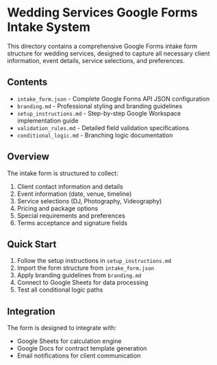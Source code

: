 
# Wedding Services Google Forms Intake System

This directory contains a comprehensive Google Forms intake form structure for wedding services, designed to capture all necessary client information, event details, service selections, and preferences.

## Contents

- `intake_form.json` - Complete Google Forms API JSON configuration
- `branding.md` - Professional styling and branding guidelines
- `setup_instructions.md` - Step-by-step Google Workspace implementation guide
- `validation_rules.md` - Detailed field validation specifications
- `conditional_logic.md` - Branching logic documentation

## Overview

The intake form is structured to collect:
1. Client contact information and details
2. Event information (date, venue, timeline)
3. Service selections (DJ, Photography, Videography)
4. Pricing and package options
5. Special requirements and preferences
6. Terms acceptance and signature fields

## Quick Start

1. Follow the setup instructions in `setup_instructions.md`
2. Import the form structure from `intake_form.json`
3. Apply branding guidelines from `branding.md`
4. Connect to Google Sheets for data processing
5. Test all conditional logic paths

## Integration

The form is designed to integrate with:
- Google Sheets for calculation engine
- Google Docs for contract template generation
- Email notifications for client communication
